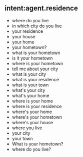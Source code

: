 ## intent:agent.residence
- where do you live
- in which city do you live
- your residence
- your house
- your home
- your hometown?
- what is your hometown
- is it your hometown
- where is your hometown
- tell me about your city
- what is your city
- what is your residence
- what is your town
- what's your city
- what's your home
- where is your home
- where is your residence
- where's your home
- where's your hometown
- where's your house
- where you live
- your city
- your town
- What is your hometown?
- where do you live?